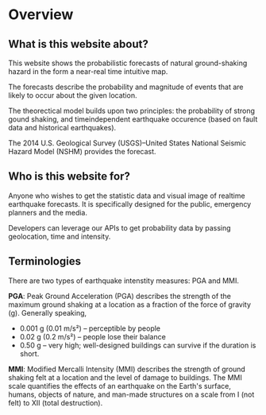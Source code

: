 
# Overview 


## What is this website about?

This website shows the probabilistic forecasts of natural ground-shaking hazard in the form a near-real time intuitive map. 

The forecasts describe the probability and magnitude of events that are likely to occur about the given location. 

The theorectical model builds upon two principles: the probability of strong gound shaking, and timeindependent earthquake occurence (based on fault data and historical earthquakes).

The 2014 U.S. Geological Survey (USGS)–United States National Seismic Hazard Model (NSHM) provides the forecast.

## Who is this website for?
Anyone who wishes to get the statistic data and visual image of realtime earthquake forecasts. It is specifically designed for the public, emergency planners and the media.

Developers can leverage our APIs to get probability data by passing geolocation, time and intensity.

## Terminologies

There are two types of earthquake intenstity measures: PGA and MMI.

**PGA**: Peak Ground Acceleration (PGA) describes the strength of the
maximum ground shaking at a location as a fraction of the force of
gravity (g). 
Generally speaking,
* 0.001 g (0.01 m/s²) – perceptible by people
* 0.02  g (0.2  m/s²) – people lose their balance
* 0.50  g – very high; well-designed buildings can survive if the duration is short.

**MMI**: Modified Mercalli Intensity (MMI) describes the strength of
ground shaking felt at a location and the level of damage to buildings.
The MMI scale quantifies the effects of an earthquake on the Earth's surface, humans, objects of nature, and man-made structures on a scale from I (not felt) to XII (total destruction).